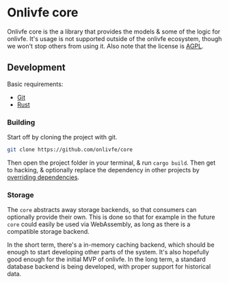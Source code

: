 # Onlivfe core

Onlivfe core is the a library that provides the models & some of the logic for onlivfe.
It's usage is not supported outside of the onlivfe ecosystem, though we won't stop others from using it.
Also note that the license is [AGPL](https://tldrlegal.com/license/gnu-affero-general-public-license-v3-(agpl-3.0)).

## Development

Basic requirements:

- [Git](https://git-scm.com)
- [Rust](https://www.rust-lang.org/)

### Building

Start off by cloning the project with git.

```sh
git clone https://github.com/onlivfe/core
```

Then open the project folder in your terminal, & run `cargo build`.
Then get to hacking, & optionally replace the dependency in other projects by [overriding dependencies](https://doc.rust-lang.org/cargo/reference/overriding-dependencies.html).

### Storage

The `core` abstracts away storage backends, so that consumers can optionally provide their own.
This is done so that for example in the future `core` could easily be used via WebAssembly,
as long as there is a compatible storage backend.

In the short term, there's a in-memory caching backend, which should be enough to start developing other parts of the system.
It's also hopefully good enough for the initial MVP of onlivfe.
In the long term, a standard database backend is being developed, with proper support for historical data.
